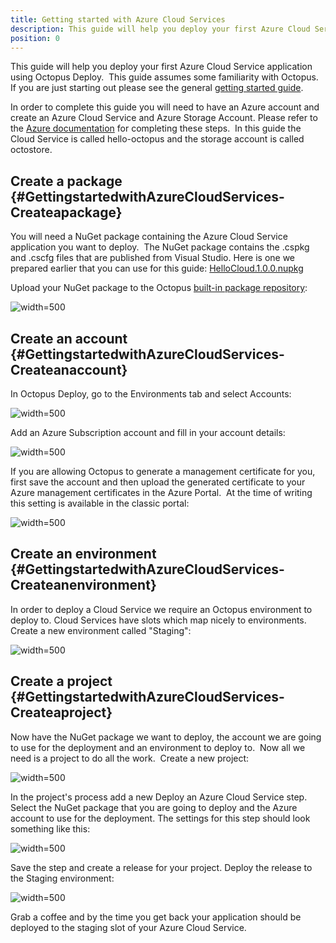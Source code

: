 ```yaml
---
title: Getting started with Azure Cloud Services
description: This guide will help you deploy your first Azure Cloud Service application with Octopus Deploy.
position: 0
---
```


This guide will help you deploy your first Azure Cloud Service application using Octopus Deploy.  This guide assumes some familiarity with Octopus. If you are just starting out please see the general [getting started guide](/docs/getting-started.md).

In order to complete this guide you will need to have an Azure account and create an Azure Cloud Service and Azure Storage Account. Please refer to the [Azure documentation](https://azure.microsoft.com/en-us/documentation/) for completing these steps.  In this guide the Cloud Service is called hello-octopus and the storage account is called octostore.

## Create a package {#GettingstartedwithAzureCloudServices-Createapackage}

You will need a NuGet package containing the Azure Cloud Service application you want to deploy.  The NuGet package contains the .cspkg and .cscfg files that are published from Visual Studio. Here is one we prepared earlier that you can use for this guide: [HelloCloud.1.0.0.nupkg](https://download.octopusdeploy.com/demo/HelloCloud.1.0.0.nupkg)

Upload your NuGet package to the Octopus [built-in package repository](/docs/packaging-applications/package-repositories/index.md):

![](/docs/images/3049331/3278524.png "width=500")

## Create an account {#GettingstartedwithAzureCloudServices-Createanaccount}

In Octopus Deploy, go to the Environments tab and select Accounts:

![](/docs/images/3049331/3278521.png "width=500")

Add an Azure Subscription account and fill in your account details:

![](/docs/images/3049331/3278523.png "width=500")

If you are allowing Octopus to generate a management certificate for you, first save the account and then upload the generated certificate to your Azure management certificates in the Azure Portal.  At the time of writing this setting is available in the classic portal:

![](/docs/images/3049331/3278522.png "width=500")

## Create an environment {#GettingstartedwithAzureCloudServices-Createanenvironment}

In order to deploy a Cloud Service we require an Octopus environment to deploy to. Cloud Services have slots which map nicely to environments. Create a new environment called "Staging":

![](/docs/images/3049331/3278525.png "width=500")

## Create a project {#GettingstartedwithAzureCloudServices-Createaproject}

Now have the NuGet package we want to deploy, the account we are going to use for the deployment and an environment to deploy to.  Now all we need is a project to do all the work.  Create a new project:

![](/docs/images/3049331/3278526.png "width=500")

In the project's process add a new Deploy an Azure Cloud Service step. Select the NuGet package that you are going to deploy and the Azure account to use for the deployment. The settings for this step should look something like this:

![](/docs/images/3049331/3278527.png "width=500")

Save the step and create a release for your project. Deploy the release to the Staging environment:

![](/docs/images/3049331/3278528.png "width=500")

Grab a coffee and by the time you get back your application should be deployed to the staging slot of your Azure Cloud Service.
